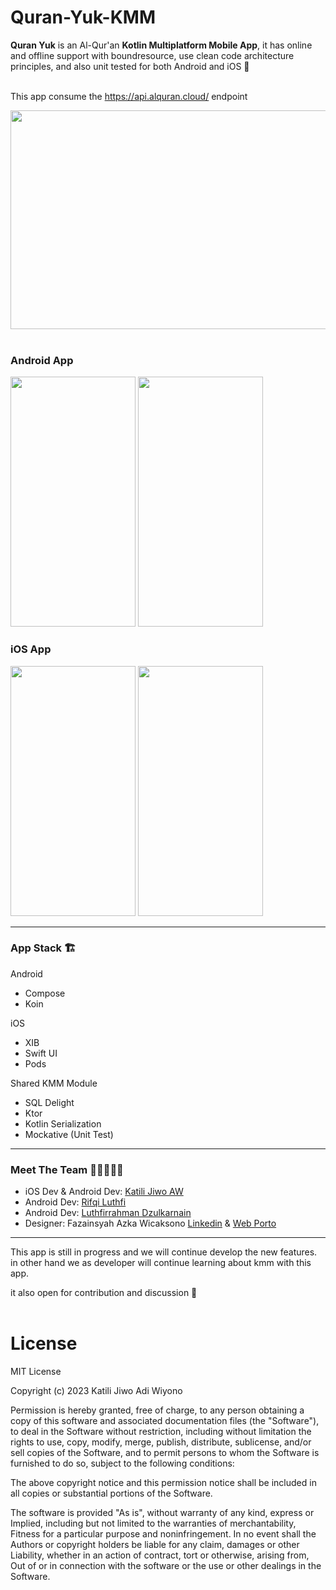 # Quran-Yuk-KMM

<b>Quran Yuk</b> is an Al-Qur'an <b>Kotlin Multiplatform Mobile App</b>, it has online and offline support with boundresource, use clean code architecture principles, and also unit tested for both Android and iOS  🌙<br><br>

This app consume the https://api.alquran.cloud/ endpoint

<image src="https://github.com/jiwomdf/Quran-Yuk-KMM/blob/main/brand/quran_yuk_poster.png" width="1000" height="350"> </image>
<br><br>

### Android App
<image src="https://github.com/jiwomdf/Quran-Yuk-KMM/blob/main/brand/android_1.png" width="200" height="400"> </image>
<image src="https://github.com/jiwomdf/Quran-Yuk-KMM/blob/main/brand/android_2.png" width="200" height="400"> </image>

### iOS App
<image src="https://github.com/jiwomdf/Quran-Yuk-KMM/blob/main/brand/ios_1.png" width="200" height="400"> </image>
<image src="https://github.com/jiwomdf/Quran-Yuk-KMM/blob/main/brand/ios_2.png" width="200" height="400"> </image>

---

### App Stack 🏗️
Android
- Compose
- Koin

iOS
- XIB
- Swift UI
- Pods

Shared KMM Module
- SQL Delight
- Ktor
- Kotlin Serialization
- Mockative (Unit Test)

---

### Meet The Team 🧑🏼‍🤝‍🧑🏼
- iOS Dev & Android Dev: [Katili Jiwo AW](https://github.com/jiwomdf) <br>
- Android Dev: [Rifqi Luthfi](https://github.com/rifqi-luthfi) <br>
- Android Dev: [Luthfirrahman Dzulkarnain](https://github.com/cusszbro) <br>
- Designer: Fazainsyah Azka Wicaksono [Linkedin](https://www.linkedin.com/in/fazainsyah-azka-wicaksono-414484148) & [Web Porto](https://faz-portfolio.webflow.io/)

---
This app is still in progress and we will continue develop the new features. in other hand we as developer will continue learning about kmm with this app. 

it also open for contribution and discussion 🙏
<br><br>

# License
MIT License

Copyright (c) 2023 Katili Jiwo Adi Wiyono

Permission is hereby granted, free of charge, to any person obtaining a copy
of this software and associated documentation files (the "Software"), to deal
in the Software without restriction, including without limitation the rights
to use, copy, modify, merge, publish, distribute, sublicense, and/or sell
copies of the Software, and to permit persons to whom the Software is
furnished to do so, subject to the following conditions:

The above copyright notice and this permission notice shall be included in all
copies or substantial portions of the Software.

The software is provided "As is", without warranty of any kind, express or
Implied, including but not limited to the warranties of merchantability,
Fitness for a particular purpose and noninfringement. In no event shall the
Authors or copyright holders be liable for any claim, damages or other
Liability, whether in an action of contract, tort or otherwise, arising from,
Out of or in connection with the software or the use or other dealings in the
Software.


